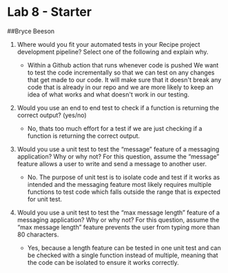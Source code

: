 # Lab 8 - Starter
##Bryce Beeson 

1. Where would you fit your automated tests in your Recipe project development pipeline? Select one of the following and explain why.
    - Within a Github action that runs whenever code is pushed
        We want to test the code incrementally so that we can test on any changes that get made to our code. It will make sure that it doesn't break any code that is already in our repo and we are more likely to keep an idea of what works and what doesn't work in our testing. 

2. Would you use an end to end test to check if a function is returning the correct output? (yes/no)
    - No, thats too much effort for a test if we are just checking if a function is returning the correct output.

3. Would you use a unit test to test the “message” feature of a messaging application? Why or why not? For this question, assume the “message” feature allows a user to write and send a message to another user.
    - No. The purpose of unit test is to isolate code and test if it works as intended and the messaging feature most likely requires multiple functions to test code which falls outside the range that is expected for unit test.

4. Would you use a unit test to test the “max message length” feature of a messaging application? Why or why not? For this question, assume the “max message length” feature prevents the user from typing more than 80 characters.
    - Yes, because a length feature can be tested in one unit test and can be checked with a single function instead of multiple, meaning that the code can be isolated to ensure it works correctly.
